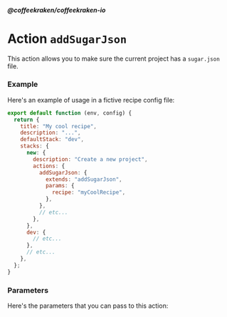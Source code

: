 <!--
/**
 * @name            addSugarJson
 * @namespace       doc.recipes.actions
 * @type            Markdown
 * @platform        md
 * @status          stable
 * @menu            Documentation / Recipes / Actions          /doc/recipes/actions/addSugarJson
 *
 * @since           2.0.0
 * @author    Olivier Bossel <olivier.bossel@gmail.com> (https://coffeekraken.io)
 */
-->

<!-- image -->

<!-- header -->
##### @coffeekraken/coffeekraken-io



# Action `addSugarJson`

This action allows you to make sure the current project has a `sugar.json` file.

### Example

Here's an example of usage in a fictive recipe config file:

```js
export default function (env, config) {
  return {
    title: "My cool recipe",
    description: "...",
    defaultStack: "dev",
    stacks: {
      new: {
        description: "Create a new project",
        actions: {
          addSugarJson: {
            extends: "addSugarJson",
            params: {
              recipe: "myCoolRecipe",
            },
          },
          // etc...
        },
      },
      dev: {
        // etc...
      },
      // etc...
    },
  };
}

```


### Parameters

Here's the parameters that you can pass to this action:


